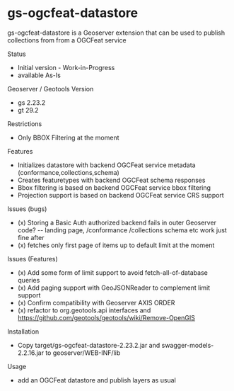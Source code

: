 

gs-ogcfeat-datastore
=================

gs-ogcfeat-datastore is a Geoserver extension that can be used to 
publish collections from from a OGCFeat service

Status
- Initial version - Work-in-Progress
- available As-Is 

Geoserver / Geotools Version 
- gs 2.23.2
- gt 29.2

Restrictions
- Only BBOX Filtering at the moment

Features
- Initializes datastore with backend OGCFeat service metadata (conformance,collections,schema)
- Creates featuretypes with backend OGCFeat schema responses
- Bbox filtering is based on backend OGCFeat service bbox filtering 
- Projection support is based on backend OGCFeat service CRS support

Issues (bugs)
- (x) Storing a Basic Auth authorized backend fails in outer Geoserver code?
-- landing page, /conformance /collections schema etc work just fine after
- (x) fetches only first page of items up to default limit at the moment

Issues (Features)
- (x) Add some form of limit support to avoid fetch-all-of-database queries
- (x) Add paging support with GeoJSONReader to complement limit  support
- (x) Confirm compatibility with Geoserver AXIS ORDER 
- (x) refactor to org.geotools.api interfaces and https://github.com/geotools/geotools/wiki/Remove-OpenGIS 

Installation 
- Copy target/gs-ogcfeat-datastore-2.23.2.jar and swagger-models-2.2.16.jar to geoserver/WEB-INF/lib 

Usage
- add an OGCFeat datastore and publish layers as usual

